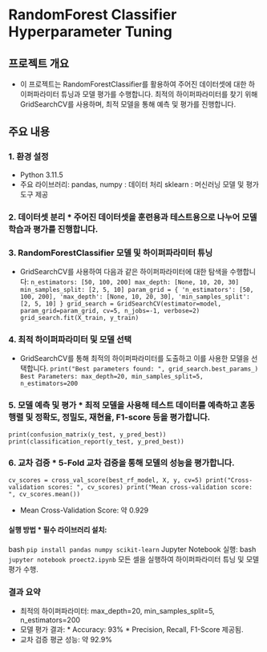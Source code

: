 # RandomForest Classifier Hyperparameter Tuning 
## 프로젝트 개요 
* 이 프로젝트는 RandomForestClassifier를 활용하여 주어진 데이터셋에 대한 하이퍼파라미터 튜닝과 모델 평가를 수행합니다. 최적의 하이퍼파라미터를 찾기 위해 GridSearchCV를 사용하며, 최적 모델을 통해 예측 및 평가를 진행합니다.
## 주요 내용 
### 1. 환경 설정 
* Python 3.11.5
* 주요 라이브러리: pandas, numpy : 데이터 처리 sklearn : 머신러닝 모델 및 평가 도구 제공

### 2. 데이터셋 분리 * 주어진 데이터셋을 훈련용과 테스트용으로 나누어 모델 학습과 평가를 진행합니다. 
### 3. RandomForestClassifier 모델 및 하이퍼파라미터 튜닝 
* GridSearchCV를 사용하여 다음과 같은 하이퍼파라미터에 대한 탐색을 수행합니다:
```n_estimators: [50, 100, 200] max_depth: [None, 10, 20, 30] min_samples_split: [2, 5, 10] param_grid = { 'n_estimators': [50, 100, 200], 'max_depth': [None, 10, 20, 30], 'min_samples_split': [2, 5, 10] } grid_search = GridSearchCV(estimator=model, param_grid=param_grid, cv=5, n_jobs=-1, verbose=2) grid_search.fit(X_train, y_train) ```
### 4. 최적 하이퍼파라미터 및 모델 선택 
* GridSearchCV를 통해 최적의 하이퍼파라미터를 도출하고 이를 사용한 모델을 선택합니다.
```print("Best parameters found: ", grid_search.best_params_) Best Parameters: max_depth=20, min_samples_split=5, n_estimators=200 ```
### 5. 모델 예측 및 평가 * 최적 모델을 사용해 테스트 데이터를 예측하고 혼동 행렬 및 정확도, 정밀도, 재현율, F1-score 등을 평가합니다. 
```print(confusion_matrix(y_test, y_pred_best)) print(classification_report(y_test, y_pred_best)) ``` 
### 6. 교차 검증 * 5-Fold 교차 검증을 통해 모델의 성능을 평가합니다. 
```cv_scores = cross_val_score(best_rf_model, X, y, cv=5) print("Cross-validation scores: ", cv_scores) print("Mean cross-validation score: ", cv_scores.mean()) ``` 
* Mean Cross-Validation Score: 약 0.929
#### 실행 방법 * 필수 라이브러리 설치: 
bash ```pip install pandas numpy scikit-learn``` Jupyter Notebook 실행: 
bash ```jupyter notebook proect2.ipynb``` 모든 셀을 실행하여 하이퍼파라미터 튜닝 및 모델 평가 수행. 
### 결과 요약 
* 최적의 하이퍼파라미터: max_depth=20, min_samples_split=5, n_estimators=200
*  모델 평가 결과: * Accuracy: 93% * Precision, Recall, F1-Score 제공됨.
*   교차 검증 평균 성능: 약 92.9%
